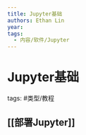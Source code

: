 ```yaml
---
title: Jupyter基础
authors: Ethan Lin
year:
tags:
  - 内容/软件/Jupyter 
---
```


# Jupyter基础




tags: #类型/教程 


## [[部署Jupyter]]




